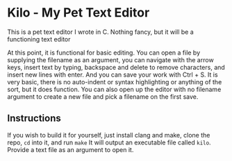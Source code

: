 # Kilo - My Pet Text Editor

This is a pet text editor I wrote in C. Nothing fancy, but it
will be a functioning text editor

At this point, it is functional for basic editing. You can open a file by
supplying the filename as an argument, you can navigate with the arrow keys,
insert text by typing, backspace and delete to remove characters, and insert
new lines with enter. And you can save your work with Ctrl + S. It is very basic,
there is no auto-indent or syntax highlighting or anything of the sort, but it
does function. You can also open up the editor with no filename argument to 
create a new file and pick a filename on the first save.
## Instructions
If you wish to build it for yourself, just install clang and make, clone the
repo, `cd` into it, and run `make` It will output an executable file called
`kilo`. Provide a text file as an argument to open it.